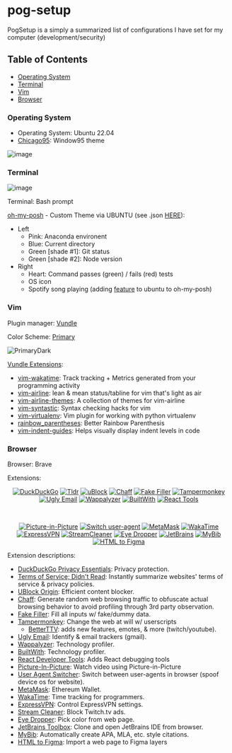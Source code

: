 # pog-setup
PogSetup is a simply a summarized list of configurations I have set for my computer (development/security)

## Table of Contents
  - [Operating System](#operating-system)
  - [Terminal](#terminal)
  - [Vim](#vim)
  - [Browser](#browser)

### Operating System
- Operating System: Ubuntu 22.04
- [Chicago95](https://github.com/grassmunk/Chicago95): Window95 theme

![image](https://github.com/luisegarduno/pog-setup/assets/30121656/ea08aad9-220c-4454-ac52-5464cafd9dfe)



### Terminal
![image](https://github.com/luisegarduno/pog-setup/assets/30121656/5c8dc1c9-6edc-4075-9437-e77456883271)


Terminal: Bash prompt

[oh-my-posh](https://github.com/JanDeDobbeleer/oh-my-posh) - Custom Theme via UBUNTU (see .json [HERE](https://gist.github.com/luisegarduno/a1f0b76d3f0d2e18079de089d04dae69)):
- Left
  - Pink: Anaconda environent
  - Blue: Current directory
  - Green [shade #1]: Git status
  - Green [shade #2]: Node version
- Right
  - Heart: Command passes (green) / fails (red) tests
  - OS icon
  - Spotify song playing (adding [feature](https://github.com/JanDeDobbeleer/oh-my-posh/pull/4732#issuecomment-2041234973) to ubuntu to oh-my-posh)

### Vim
Plugin manager: [Vundle](https://github.com/VundleVim/Vundle.vim)

Color Scheme: [Primary](https://vimawesome.com/plugin/vim-colorscheme-primary)

![PrimaryDark](https://github.com/google/vim-colorscheme-primary/raw/master//screenshots/dark.png?raw=true)

[Vundle Extensions](https://vimawesome.com/):
- [vim-wakatime](https://vimawesome.com/plugin/vim-wakatime): Track tracking + Metrics generated from your programming activity
- [vim-airline](https://vimawesome.com/plugin/vim-airline-superman): lean & mean status/tabline for vim that's light as air
- [vim-airline-themes](https://vimawesome.com/plugin/vim-airline-themes): A collection of themes for vim-airline
- [vim-syntastic](https://vimawesome.com/plugin/syntastic-care-of-itself): Syntax checking hacks for vim
- [vim-virtualenv](https://vimawesome.com/plugin/vim-virtualenv-the-thing-itself): Vim plugin for working with python virtualenv
- [rainbow_parentheses](https://vimawesome.com/plugin/rainbow-parentheses-vim): Better Rainbow Parenthesis
- [vim-indent-guides](https://vimawesome.com/plugin/indent-guides): Helps visually display indent levels in code


### Browser
Browser: Brave

Extensions:
<div align="center">

  [![DuckDuckGo](https://lh3.googleusercontent.com/lvi-lnjW93fptfOOExbgCulkDpRkTAVfjR3M0IKtDQv4B-sk4O9xrp2P1udQTjxsfl-gJS7S8yqv8dXxB3wITacDSaU=s60)](https://chromewebstore.google.com/detail/duckduckgo-privacy-essent/bkdgflcldnnnapblkhphbgpggdiikppg)
  [![Tldr](https://lh3.googleusercontent.com/gQTYw5DF7N0use9RHAenwHN-CAmr2Ml42qOiwaFr0L17c4xfik_TOv-fjEwjO_BGA_AQRGql_t3Zew1EX9a_CA9eWA=s60)](https://chromewebstore.google.com/detail/terms-of-service-didn%E2%80%99t-r/hjdoplcnndgiblooccencgcggcoihigg)
  [![uBlock](https://lh3.googleusercontent.com/rrgyVBVte7CfjjeTU-rCHDKba7vtq-yn3o8-10p5b6QOj_2VCDAO3VdggV5fUnugbG2eDGPPjoJ9rsiU_tUZBExgLGc=s60)](https://chromewebstore.google.com/detail/ublock-origin/cjpalhdlnbpafiamejdnhcphjbkeiagm)
  [![Chaff](https://lh3.googleusercontent.com/RRxVa0WhtyiAmHLsfletAkrErQqzXeWqGhEsBAG1dJm9m8FdFPfvlUCZNoT0UP6VvyY9va5NKv4sXOPo5XXmnxxcZg=s60)](https://chromewebstore.google.com/detail/chaff/jgjhamliocfhehbocekgcddfjpgdjnje)
  [![Fake Filler](https://lh3.googleusercontent.com/FZ2jI6qDtyrJ-VuB6b36-KiEnN7TMEzGP17AL-BuRwb_AZBRfk0UiIGE3SfK6FDLrlDP2xOic2MmaYpGt7EJ-P_YqI8=s60)](https://chromewebstore.google.com/detail/fake-filler/bnjjngeaknajbdcgpfkgnonkmififhfo)
  [![Tampermonkey](https://lh3.googleusercontent.com/zoY8FwoOqPlBgFxcmFdNSK2Q4CcLmv-gw7vTjF2KMR9cEabwBsGNrHBTEMitn0Ba6OmCVJ0NcLnFGu3N97BP8Phu0g=s60)](https://chromewebstore.google.com/detail/tampermonkey/dhdgffkkebhmkfjojejmpbldmpobfkfo)
  [![Ugly Email](https://lh3.googleusercontent.com/gf9Q_kT-CeuZGf-BM5hgLkGQ4ufad-SHUlNpRwpXpmoYVGPNOiuFZtiIQN9JinB5fULarsnFFND0FAKmUqvpNNRSNw=s60)](https://chromewebstore.google.com/detail/ugly-email/ldgiafaliifpknmgofiifianlnbgflgj)
  [![Wappalyzer](https://lh3.googleusercontent.com/Ha_EGIePt_To3ErkPwaLigbdQbiTaJpWneU7Z3iNFspWfRoEEPH4tp61DC_nyXqrAaDfpdXdVg0lfKq_0d9PnnqiDpw=s60)](https://chromewebstore.google.com/detail/wappalyzer-technology-pro/gppongmhjkpfnbhagpmjfkannfbllamg)
  [![BuiltWith](https://lh3.googleusercontent.com/HwFkjbZKZpswd6pZRLxVyk4cjtFEU6TLYGpAOMAN-EI_lcMfkHv75Eek5xKb0lFU7hTgk2lkd2K6wRw-jCDoAsYMWGY=s60)](https://chromewebstore.google.com/detail/builtwith-technology-prof/dapjbgnjinbpoindlpdmhochffioedbn)
  [![React Tools](https://lh3.googleusercontent.com/TNijZW_Gp9MZ3eqXkve0YWDEiHV-a2IpSpD6IJzrV3Y76GJcLEyzX2regTLemXzBHbHVqkKuxnnWDT34Cp4sNh-Y=s60)](https://chromewebstore.google.com/detail/react-developer-tools/fmkadmapgofadopljbjfkapdkoienihi)

  <br/>

  [![Picture-in-Picture](https://lh3.googleusercontent.com/cvfpnTKw3B67DtM1ZpJG2PNAIjP6hVMOyYy403X4FMkOuStgG1y4cjCn21vmTnnsip1dTZSVsWBA9IxutGuA3dVDWhg=s60)](https://chromewebstore.google.com/detail/picture-in-picture-extens/hkgfoiooedgoejojocmhlaklaeopbecg)
  [![Switch user-agent](https://lh3.googleusercontent.com/lxLoPChU1qXgRAe8sQQ1PU0qoRilM3ARkrVXIp_iKH17-1WTYdbTo-BndtnB499spjaSzq0kScPRzvA2L6mEZZjQ=s60)](https://chromewebstore.google.com/detail/user-agent-switcher/kchfmpdcejfkipopnolndinkeoipnoia)
  [![MetaMask](https://lh3.googleusercontent.com/QW0gZ3yugzXDvTANa5-cc1EpabQ2MGnl6enW11O6kIerEaBQGOhgyUOvhRedndD9io8RJMmJZfIXq1rMxUsFHS2Ttw=s60)](https://chromewebstore.google.com/detail/metamask/nkbihfbeogaeaoehlefnkodbefgpgknn)
  [![WakaTime](https://lh3.googleusercontent.com/OHPBTrGFphgYVGwtfP9Mk9kec5Y-yYK9j_Y7FnwctlLQu0bjokw_o1xNlbtrTRzmVAN9aPxOon369xrAUCdiqIob=s60)](https://chromewebstore.google.com/detail/wakatime/jnbbnacmeggbgdjgaoojpmhdlkkpblgi)
  [![ExpressVPN](https://lh3.googleusercontent.com/3H-4oTzxeltvkJ7VfNLbxnT_FeFnaCN5rsdeps8pNH7EZ7FatsN9Fhu2nHfCmwaUUGzRMPfqFlNj24NIUtzfyRknxw=s60)](https://chromewebstore.google.com/detail/expressvpn-vpn-proxy-for/fgddmllnllkalaagkghckoinaemmogpe)
  [![StreamCleaner](https://lh3.googleusercontent.com/C_ao2_MNS5ARf-IIx3MBiHQF-rleZclrmALazLssYs0T-9JlqdBiG4KpIbDLruLL11DaVwCX8zdz-r5z9rV5mvqoQg=s60)](https://chromewebstore.google.com/detail/stream-cleaner/lehcglgkjkamolcflammloedahjocbbg)
  [![Eye Dropper](https://lh3.googleusercontent.com/JHgGb5sWzuZecolMRmsJluBhKZFQ1FrO9YXgcHkqRb9hy-73rOJh-smwk3oHVJDxCf0BdoYFJAPbGd_d-_i3cLugsw=s60)](https://chromewebstore.google.com/detail/eye-dropper/hmdcmlfkchdmnmnmheododdhjedfccka)
  [![JetBrains](https://lh3.googleusercontent.com/noqM4FHCjCA-TDnHzstmFdTgaW2fI_ZKROZYvKxM8-8_IAPZ8v99cKkVdsnMtQSi-QzyflKlFn3s0zVMSF58o-2p5w=s60)](https://chromewebstore.google.com/detail/jetbrains-toolbox-extensi/offnedcbhjldheanlbojaefbfbllddna)
  [![MyBib](https://lh3.googleusercontent.com/Vbn8oql4EWcsmsHaJIC5np__YzGshlXtmrEI-Z3Zju-w2_A-V3lSE14k2hEbB2PijKwh8qHMUyLM8TKtTNzhr0yzQg=s60)](https://chromewebstore.google.com/detail/mybib-free-citation-gener/phidhnmbkbkbkbknhldmpmnacgicphkf)
  [![HTML to Figma](https://lh3.googleusercontent.com/7-TRieR2QppDssQC3OP880P8Z8zWd7kqxWzSWsgJkCP12YFsnGH9pUMaudiy_NryIs6-gmOhqS62C1MzrLeRw4WI0vM=s60)](https://chromewebstore.google.com/detail/html-to-figma-by-builderi/efjcmgblfpkhbjpkpopkgeomfkokpaim)
</div>

Extension descriptions:
- [DuckDuckGo Privacy Essentials](https://chromewebstore.google.com/detail/duckduckgo-privacy-essent/bkdgflcldnnnapblkhphbgpggdiikppg): Privacy protection.
- [Terms of Service; Didn't Read](https://chromewebstore.google.com/detail/terms-of-service-didn%E2%80%99t-r/hjdoplcnndgiblooccencgcggcoihigg): Instantly summarize websites' terms of service & privacy policies.
- [UBlock Origin](https://chromewebstore.google.com/detail/ublock-origin/cjpalhdlnbpafiamejdnhcphjbkeiagm): Efficient content blocker.
- [Chaff](https://chromewebstore.google.com/detail/chaff/jgjhamliocfhehbocekgcddfjpgdjnje): Generate random web browsing traffic to obfuscate actual browsing behavior to avoid profiling through 3rd party observation.
- [Fake Filler](https://chromewebstore.google.com/detail/fake-filler/bnjjngeaknajbdcgpfkgnonkmififhfo): Fill all inputs w/ fake/dummy data.
- [Tampermonkey](https://chromewebstore.google.com/detail/tampermonkey/dhdgffkkebhmkfjojejmpbldmpobfkfo): Change the web at will w/ userscripts
  - [BetterTTV](https://betterttv.com/): adds new features, emotes, & more (twitch/youtube).
- [Ugly Email](https://chromewebstore.google.com/detail/ugly-email/ldgiafaliifpknmgofiifianlnbgflgj): Identify & email trackers (gmail).
- [Wappalyzer](https://chromewebstore.google.com/detail/wappalyzer-technology-pro/gppongmhjkpfnbhagpmjfkannfbllamg): Technology profiler.
- [BuiltWith](https://chromewebstore.google.com/detail/builtwith-technology-prof/dapjbgnjinbpoindlpdmhochffioedbn): Technology profiler.
- [React Developer Tools](https://chromewebstore.google.com/detail/react-developer-tools/fmkadmapgofadopljbjfkapdkoienihi): Adds React debugging tools
- [Picture-In-Picture](https://chromewebstore.google.com/detail/picture-in-picture-extens/hkgfoiooedgoejojocmhlaklaeopbecg): Watch video using Picture-in-Picture
- [User Agent Switcher](https://chromewebstore.google.com/detail/user-agent-switcher/kchfmpdcejfkipopnolndinkeoipnoia): Switch between user-agents in browser (spoof device os for website).
- [MetaMask](https://chromewebstore.google.com/detail/metamask/nkbihfbeogaeaoehlefnkodbefgpgknn): Ethereum Wallet.
- [WakaTime](https://chromewebstore.google.com/detail/wakatime/jnbbnacmeggbgdjgaoojpmhdlkkpblgi): Time tracking for programmers.
- [ExpressVPN](https://chromewebstore.google.com/detail/expressvpn-vpn-proxy-for/fgddmllnllkalaagkghckoinaemmogpe): Control ExpressVPN settings.
- [Stream Cleaner](https://chromewebstore.google.com/detail/stream-cleaner/lehcglgkjkamolcflammloedahjocbbg): Block Twitch.tv ads.
- [Eye Dropper](https://chromewebstore.google.com/detail/eye-dropper/hmdcmlfkchdmnmnmheododdhjedfccka): Pick color from web page.
- [JetBrains Toolbox](https://chromewebstore.google.com/detail/jetbrains-toolbox-extensi/offnedcbhjldheanlbojaefbfbllddna): Clone and open JetBrains IDE from browser.
- [MyBib](https://chromewebstore.google.com/detail/mybib-free-citation-gener/phidhnmbkbkbkbknhldmpmnacgicphkf): Automatically create APA, MLA, etc. style citations.
- [HTML to Figma](https://chromewebstore.google.com/detail/html-to-figma-by-builderi/efjcmgblfpkhbjpkpopkgeomfkokpaim): Import a web page to Figma layers

